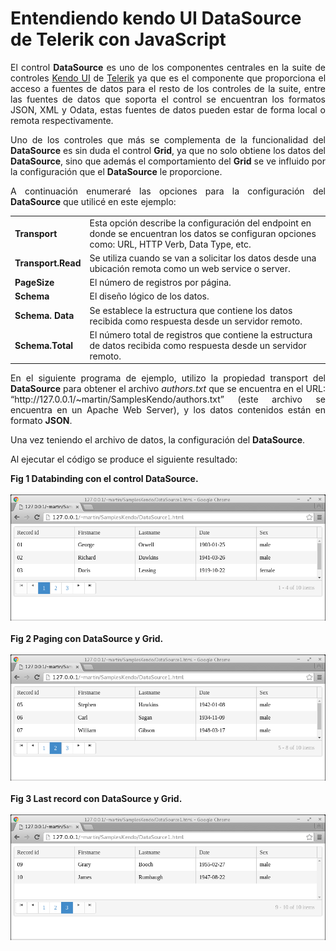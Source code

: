 # Entendiendo kendo UI DataSource de Telerik con JavaScript
		
<p align="justify">El control <b>DataSource</b> es uno de los componentes centrales en la suite de controles <a href="http://www.telerik.com/kendo-ui">Kendo UI</a> de <a href="http://www.telerik.com/">Telerik</a>
ya que es el componente que proporciona el acceso a fuentes de datos para el resto de los controles de la suite, entre las fuentes de
datos que soporta el control se encuentran los formatos JSON, XML y Odata, estas fuentes de datos pueden estar de forma local o remota
respectivamente.
</p>
<p align="justify">Uno de los controles que más se complementa de la funcionalidad del <b>DataSource</b> es sin duda el control <b>Grid</b>, ya que no solo obtiene los datos del <b>DataSource</b>, sino que además el comportamiento del <b>Grid</b> se ve influido por la configuración que el <b>DataSource</b> le proporcione.</p>
<p align="justify">
A continuación enumeraré las opciones para la configuración del <b>DataSource</b> que utilicé en este ejemplo:</p>
<table>
  <tr>
<td><b>Transport</b></td>
<td>Esta opción describe la configuración del endpoint en donde se encuentran los datos se configuran opciones como: URL, HTTP Verb, Data Type, etc.</td>
</tr>
<tr>
<td><b>Transport.Read</b></td>
<td>Se utiliza cuando se van a solicitar los datos desde una ubicación remota como un web service o server.</td>
 </tr>
  <tr>
<td><b>PageSize</b></td>
<td>El número de registros por página.</td>
</tr>
 <tr>
<td><b>Schema</b></td>
<td>El diseño lógico de los datos.</td>
 </tr>
  <tr>
<td><b>Schema. Data</b></td>
<td>Se establece la estructura  que contiene los datos recibida como respuesta desde un servidor remoto.</td>
 </tr>
 <tr>
<td><b>Schema.Total</b></td>
<td>El número total de registros que contiene la estructura de datos recibida como respuesta desde un servidor remoto.</td>
 </tr>
</table>
<p align="justify">En el siguiente programa de ejemplo, utilizo la propiedad transport del <b>DataSource</b> para obtener el  archivo <i>authors.txt</i> que se encuentra en el URL: “http://127.0.0.1/~martin/SamplesKendo/authors.txt” (este archivo se encuentra en un Apache Web Server), y los datos contenidos están en formato <b>JSON</b>.
</p>
<p align="justify">
Una vez teniendo el archivo de datos, la configuración del <b>DataSource</b>.
</p>
<p>Al ejecutar el código se produce el siguiente resultado:</p>
<div><b>Fig 1 Databinding con el control DataSource.</b></div><br>
<div>
<IMG src="images/fig1.png" width="777">
</div><br>
<div><b>Fig 2 Paging con DataSource y Grid.</b></div><br>
<div>
<IMG src="images/fig2.png" width="777">
</div><br>
<div><b>Fig 3 Last record con DataSource y Grid. </b></div><br>
<div>
<IMG src="images/fig3.png" width="777">
</div>

